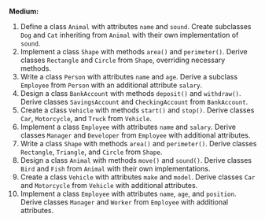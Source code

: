 **Medium:**

1. Define a class `Animal` with attributes `name` and `sound`. Create subclasses `Dog` and `Cat` inheriting from `Animal` with their own implementation of `sound`.
2. Implement a class `Shape` with methods `area()` and `perimeter()`. Derive classes `Rectangle` and `Circle` from `Shape`, overriding necessary methods.
3. Write a class `Person` with attributes `name` and `age`. Derive a subclass `Employee` from `Person` with an additional attribute `salary`.
4. Design a class `BankAccount` with methods `deposit()` and `withdraw()`. Derive classes `SavingsAccount` and `CheckingAccount` from `BankAccount`.
5. Create a class `Vehicle` with methods `start()` and `stop()`. Derive classes `Car`, `Motorcycle`, and `Truck` from `Vehicle`.
6. Implement a class `Employee` with attributes `name` and `salary`. Derive classes `Manager` and `Developer` from `Employee` with additional attributes.
7. Write a class `Shape` with methods `area()` and `perimeter()`. Derive classes `Rectangle`, `Triangle`, and `Circle` from `Shape`.
8. Design a class `Animal` with methods `move()` and `sound()`. Derive classes `Bird` and `Fish` from `Animal` with their own implementations.
9. Create a class `Vehicle` with attributes `make` and `model`. Derive classes `Car` and `Motorcycle` from `Vehicle` with additional attributes.
10. Implement a class `Employee` with attributes `name`, `age`, and `position`. Derive classes `Manager` and `Worker` from `Employee` with additional attributes.

